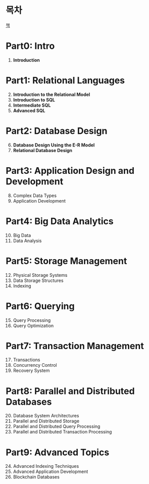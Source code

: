 # 목차
[책](https://www.db-book.com/)
# Part0: Intro
1. **Introduction**

# Part1: Relational Languages
2. **Introduction to the Relational Model**
3. **Introduction to SQL**
4. **Intermediate SQL**
5. **Advanced SQL**

# Part2: Database Design
6. **Database Design Using the E-R Model**
7. **Relational Database Design**

# Part3: Application Design and Development
8. Complex Data Types
9. Application Development

# Part4: Big Data Analytics
10. Big Data
11. Data Analysis

# Part5: Storage Management
12. Physical Storage Systems
13. Data Storage Structures
14. Indexing

# Part6: Querying
15. Query Processing
16. Query Optimization

# Part7: Transaction Management
17. Transactions
18. Concurrency Control
19. Recovery System

# Part8: Parallel and Distributed Databases
20. Database System Architectures
21. Parallel and Distributed Storage
22. Parallel and Distributed Query Processing
23. Parallel and Distributed Transaction Processing

# Part9: Advanced Topics
24. Advanced Indexing Techniques
25. Advanced Application Development
26. Blockchain Databases
